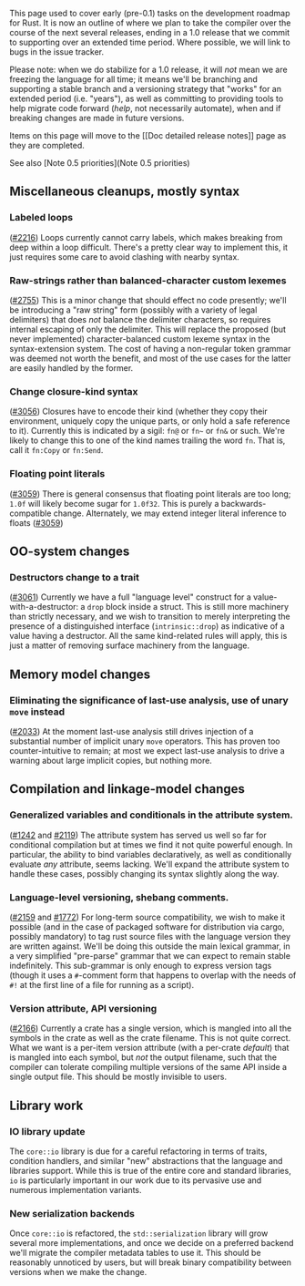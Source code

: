 This page used to cover early (pre-0.1) tasks on the development roadmap for Rust. It is now an outline of where we plan to take the compiler over the course of the next several releases, ending in a 1.0 release that we commit to supporting over an extended time period. Where possible, we will link to bugs in the issue tracker.

Please note: when we do stabilize for a 1.0 release, it will _not_ mean we are freezing the language for all time; it means we'll be branching and supporting a stable branch and a versioning strategy that "works" for an extended period (i.e. "years"), as well as committing to providing tools to help migrate code forward (_help_, not necessarily automate), when and if breaking changes are made in future versions.

Items on this page will move to the [[Doc detailed release notes]] page as they are completed.

See also [Note 0.5 priorities](Note 0.5 priorities)

## Miscellaneous cleanups, mostly syntax

### Labeled loops

([#2216](https://github.com/mozilla/rust/issues/2216)) Loops currently cannot carry labels, which makes breaking from deep within a loop difficult. There's a pretty clear way to implement this, it just requires some care to avoid clashing with nearby syntax.

### Raw-strings rather than balanced-character custom lexemes

([#2755](https://github.com/mozilla/rust/issues/2755)) This is a minor change that should effect no code presently; we'll be introducing a "raw string" form (possibly with a variety of legal delimiters) that does _not_ balance the delimiter characters, so requires internal escaping of only the delimiter. This will replace the proposed (but never implemented) character-balanced custom lexeme syntax in the syntax-extension system. The cost of having a non-regular token grammar was deemed not worth the benefit, and most of the use cases for the latter are easily handled by the former.

### Change closure-kind syntax

([#3056](https://github.com/mozilla/rust/issues/3056)) Closures have to encode their kind (whether they copy their environment, uniquely copy the unique parts, or only hold a safe reference to it). Currently this is indicated by a sigil: `fn@` or `fn~` or `fn&` or such. We're likely to change this to one of the kind names trailing the word `fn`. That is, call it `fn:Copy` or `fn:Send`.

### Floating point literals

([#3059](https://github.com/mozilla/rust/issues/3059)) There is general consensus that floating point literals are too long; `1.0f` will likely become sugar for `1.0f32`. This is purely a backwards-compatible change. Alternately, we may extend integer literal inference to floats ([#3059](https://github.com/mozilla/rust/issues/3059))

## OO-system changes

### Destructors change to a trait

([#3061](https://github.com/mozilla/rust/issues/3061)) Currently we have a full "language level" construct for a value-with-a-destructor: a `drop` block inside a struct. This is still more machinery than strictly necessary, and we wish to transition to merely interpreting the presence of a distinguished interface (`intrinsic::drop`) as indicative of a value having a destructor. All the same kind-related rules will apply, this is just a matter of removing surface machinery from the language.

## Memory model changes

### Eliminating the significance of last-use analysis, use of unary `move` instead

([#2033](https://github.com/mozilla/rust/issues/2633)) At the moment last-use analysis still drives injection of a substantial number of implicit unary `move` operators. This has proven too counter-intuitive to remain; at most we expect last-use analysis to drive a warning about large implicit copies, but nothing more.

## Compilation and linkage-model changes

### Generalized variables and conditionals in the attribute system.

([#1242](https://github.com/mozilla/rust/issues/1242) and [#2119](https://github.com/mozilla/rust/issues/2119)) The attribute system has served us well so far for conditional compilation but at times we find it not quite powerful enough. In particular, the ability to bind variables declaratively, as well as conditionally evaluate _any_ attribute, seems lacking. We'll expand the attribute system to handle these cases, possibly changing its syntax slightly along the way.

### Language-level versioning, shebang comments.

([#2159](https://github.com/mozilla/rust/issues/2159) and [#1772](https://github.com/mozilla/rust/issues/1772)) For long-term source compatibility, we wish to make it possible (and in the case of packaged software for distribution via cargo, possibly mandatory) to tag rust source files with the language version they are written against. We'll be doing this outside the main lexical grammar, in a very simplified "pre-parse" grammar that we can expect to remain stable indefinitely. This sub-grammar is only enough to express version tags (though it uses a `#`-comment form that happens to overlap with the needs of `#!` at the first line of a file for running as a script).

### Version attribute, API versioning

([#2166](https://github.com/mozilla/rust/issues/2166)) Currently a crate has a single version, which is mangled into all the symbols in the crate as well as the crate filename. This is not quite correct. What we want is a per-item version attribute (with a per-crate _default_) that is mangled into each symbol, but _not_ the output filename, such that the compiler can tolerate compiling multiple versions of the same API inside a single output file. This should be mostly invisible to users.

## Library work

### IO library update

The `core::io` library is due for a careful refactoring in terms of traits, condition handlers, and similar "new" abstractions that the language and libraries support. While this is true of the entire core and standard libraries, `io` is particularly important in our work due to its pervasive use and numerous implementation variants.

### New serialization backends

Once `core::io` is refactored, the `std::serialization` library will grow several more implementations, and once we decide on a preferred backend we'll migrate the compiler metadata tables to use it. This should be reasonably unnoticed by users, but will break binary compatibility between versions when we make the change.

